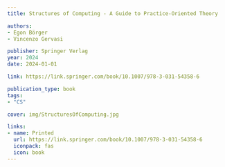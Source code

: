 ```yaml
---
title: Structures of Computing - A Guide to Practice-Oriented Theory

authors:
- Egon Börger
- Vincenzo Gervasi

publisher: Springer Verlag
year: 2024
date: 2024-01-01

link: https://link.springer.com/book/10.1007/978-3-031-54358-6

publication_type: book
tags: 
- "CS"

cover: img/StructuresOfComputing.jpg

links:
- name: Printed
  url: https://link.springer.com/book/10.1007/978-3-031-54358-6
  iconpack: fas
  icon: book
---
```

